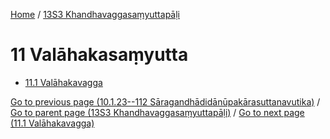 
[Home](/) / [13S3 Khandhavaggasaṃyuttapāḷi](/tipitaka/13S3.md)

# 11 Valāhakasaṃyutta

* [11.1 Valāhakavagga](/tipitaka/13S3/11/11.1.md)

[Go to previous page (10.1.23--112 Sāragandhādidānūpakārasuttanavutika)](/tipitaka/13S3/10/10.1/10.1.23--112.md) / [Go to parent page (13S3 Khandhavaggasaṃyuttapāḷi)](/tipitaka/13S3/0.md) / [Go to next page (11.1 Valāhakavagga)](/tipitaka/13S3/11/11.1.md)


